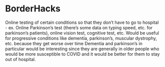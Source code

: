 # BorderHacks
Online testing of certain conditions so that they don’t have to go to hospital - ex. Online Parkinson’s test (there’s some data on typing speed, etc. for parkinson’s patients), online vision test, cognitive test, etc. Would be useful for progressive conditions like dementia, parkinson’s, muscular dystrophy, etc. because they get worse over time
Dementia and parkinson’s in particular would be interesting since they are generally in older people who would be more susceptible to COVID and it would be better for them to stay out of hospital.
